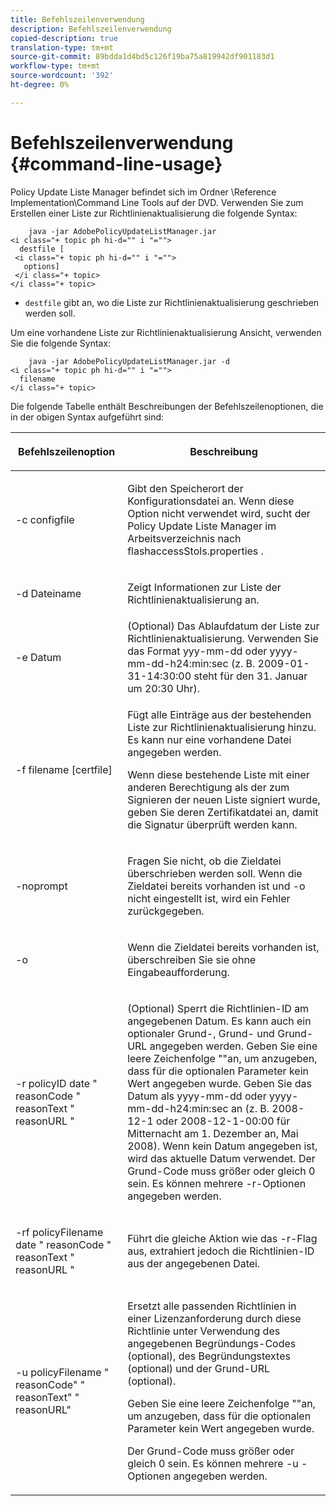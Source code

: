 ```yaml
---
title: Befehlszeilenverwendung
description: Befehlszeilenverwendung
copied-description: true
translation-type: tm+mt
source-git-commit: 89bdda1d4bd5c126f19ba75a819942df901183d1
workflow-type: tm+mt
source-wordcount: '392'
ht-degree: 0%

---
```



# Befehlszeilenverwendung {#command-line-usage}

Policy Update Liste Manager befindet sich im Ordner \Reference Implementation\Command Line Tools auf der DVD. Verwenden Sie zum Erstellen einer Liste zur Richtlinienaktualisierung die folgende Syntax:

```
    java -jar AdobePolicyUpdateListManager.jar  
<i class="+ topic ph hi-d="" i "="">
  destfile [ 
 <i class="+ topic ph hi-d="" i "="">
   options]  
 </i class="+ topic> 
</i class="+ topic>
```

* `destfile` gibt an, wo die Liste zur Richtlinienaktualisierung geschrieben werden soll.

Um eine vorhandene Liste zur Richtlinienaktualisierung Ansicht, verwenden Sie die folgende Syntax:

```
    java -jar AdobePolicyUpdateListManager.jar -d  
<i class="+ topic ph hi-d="" i "="">
  filename 
</i class="+ topic>
```

Die folgende Tabelle enthält Beschreibungen der Befehlszeilenoptionen, die in der obigen Syntax aufgeführt sind:

<table frame="all" colsep="1" rowsep="1" class="+ topic/table adobe-d/table " id="table_ghb_jqy_n4"> 
 <thead class="- topic/thead "> 
  <tr rowsep="1" class="- topic/row "> 
   <th colname="1" class="- topic/entry entry"> <p class="- topic/p ">Befehlszeilenoption </p> </th> 
   <th colname="2" class="- topic/entry entry"> <p class="- topic/p ">Beschreibung </p> </th> 
  </tr> 
 </thead>
 <tbody class="- topic/tbody "> 
  <tr rowsep="1" class="- topic/row "> 
   <td colname="1" class="- topic/entry "> <span class="+ topic/ph pr-d/codeph codeph"> -c configfile  </span> </td> 
   <td colname="2" class="- topic/entry "> <p class="- topic/p ">Gibt den Speicherort der Konfigurationsdatei an. Wenn diese Option nicht verwendet wird, sucht der Policy Update Liste Manager im Arbeitsverzeichnis nach <span class="filepath"> flashaccessStols.properties </span>. </p> </td> 
  </tr> 
  <tr rowsep="1" class="- topic/row "> 
   <td colname="1" class="- topic/entry "> <p class="- topic/p "> <span class="+ topic/ph pr-d/codeph codeph"> -d Dateiname  </span> </p> </td> 
   <td colname="2" class="- topic/entry "> <p class="- topic/p ">Zeigt Informationen zur Liste der Richtlinienaktualisierung an. </p> </td> 
  </tr> 
  <tr rowsep="1" class="- topic/row "> 
   <td colname="1" class="- topic/entry "> <span class="+ topic/ph pr-d/codeph codeph"> -e Datum  </span> </td> 
   <td colname="2" class="- topic/entry "> (Optional) Das Ablaufdatum der Liste zur Richtlinienaktualisierung. Verwenden Sie das Format <span class="+ topic/ph pr-d/codeph codeph"> yyy-mm-dd </span> oder <span class="+ topic/ph pr-d/codeph codeph"> yyyy-mm-dd-h24:min:sec </span> (z. B. 2009-01-31-14:30:00 steht für den 31. Januar um 20:30 Uhr). </td> 
  </tr> 
  <tr rowsep="1" class="- topic/row "> 
   <td colname="1" class="- topic/entry "> <span class="+ topic/ph pr-d/codeph codeph"> -f filename [certfile]  </span> </td> 
   <td colname="2" class="- topic/entry "> <p class="- topic/p ">Fügt alle Einträge aus der bestehenden Liste zur Richtlinienaktualisierung hinzu. Es kann nur eine vorhandene Datei angegeben werden. </p> <p class="- topic/p ">Wenn diese bestehende Liste mit einer anderen Berechtigung als der zum Signieren der neuen Liste signiert wurde, geben Sie deren Zertifikatdatei an, damit die Signatur überprüft werden kann. </p> </td> 
  </tr> 
  <tr rowsep="1" class="- topic/row "> 
   <td colname="1" class="- topic/entry "> <span class="+ topic/ph pr-d/codeph codeph"> -noprompt  </span> </td> 
   <td colname="2" class="- topic/entry "> <p class="- topic/p ">Fragen Sie nicht, ob die Zieldatei überschrieben werden soll. Wenn die Zieldatei bereits vorhanden ist und <span class="codeph"> -o </span> nicht eingestellt ist, wird ein Fehler zurückgegeben. </p> </td> 
  </tr> 
  <tr rowsep="1" class="- topic/row "> 
   <td colname="1" class="- topic/entry "> <span class="codeph"> -o  </span> </td> 
   <td colname="2" class="- topic/entry "> <p class="- topic/p ">Wenn die Zieldatei bereits vorhanden ist, überschreiben Sie sie ohne Eingabeaufforderung. </p> </td> 
  </tr> 
  <tr rowsep="1" class="- topic/row "> 
   <td colname="1" class="- topic/entry "> <span class="+ topic/ph pr-d/codeph codeph"> -r policyID  </span> <span class="+ topic/ph pr-d/codeph codeph"> date  </span> "  <span class="+ topic/ph pr-d/codeph codeph"> reasonCode  </span>"  <span class="+ topic/ph pr-d/codeph codeph"> reasonText  </span>"  <span class="+ topic/ph pr-d/codeph codeph"> reasonURL  </span>" </td> 
   <td colname="2" class="- topic/entry "> <p class="- topic/p ">(Optional) Sperrt die Richtlinien-ID am angegebenen Datum. Es kann auch ein optionaler Grund-, Grund- und Grund-URL angegeben werden. Geben Sie eine leere Zeichenfolge ""an, um anzugeben, dass für die optionalen Parameter kein Wert angegeben wurde. Geben Sie das Datum als <span class="+ topic/ph pr-d/codeph codeph"> yyyy-mm-dd </span> oder <span class="+ topic/ph pr-d/codeph codeph"> yyyy-mm-dd-h24:min:sec </span> an (z. B. 2008-12-1 oder 2008-12-1-00:00 für Mitternacht am 1. Dezember an, Mai 2008). Wenn kein Datum angegeben ist, wird das aktuelle Datum verwendet. Der Grund-Code muss größer oder gleich 0 sein. Es können mehrere -r-Optionen angegeben werden. </p> </td> 
  </tr> 
  <tr rowsep="1" class="- topic/row "> 
   <td colname="1" class="- topic/entry "> <p class="- topic/p ">-rf <span class="+ topic/ph pr-d/codeph codeph"> policyFilename </span> <span class="+ topic/ph pr-d/codeph codeph"> date </span> " <span class="+ topic/ph pr-d/codeph codeph"> reasonCode </span>" <span class="+ topic/ph pr-d/codeph codeph"> reasonText </span>" <span class="+ topic/ph pr-d/codeph codeph"> reasonURL </span>" </p> </td> 
   <td colname="2" class="- topic/entry "> <p class="- topic/p ">Führt die gleiche Aktion wie das -r-Flag aus, extrahiert jedoch die Richtlinien-ID aus der angegebenen Datei. </p> </td> 
  </tr> 
  <tr rowsep="0" class="- topic/row "> 
   <td colname="1" class="- topic/entry "> <span class="codeph"> -u policyFilename " reasonCode" " reasonText" " reasonURL"  </span> </td> 
   <td colname="2" class="- topic/entry "> <p>Ersetzt alle passenden Richtlinien in einer Lizenzanforderung durch diese Richtlinie unter Verwendung des angegebenen Begründungs-Codes (optional), des Begründungstextes (optional) und der Grund-URL (optional). </p> <p>Geben Sie eine leere Zeichenfolge ""an, um anzugeben, dass für die optionalen Parameter kein Wert angegeben wurde. </p> <p>Der Grund-Code muss größer oder gleich <span class="codeph"> 0 </span> sein. Es können mehrere <span class="codeph"> -u </span>-Optionen angegeben werden. </p> </td> 
  </tr> 
 </tbody> 
</table>

